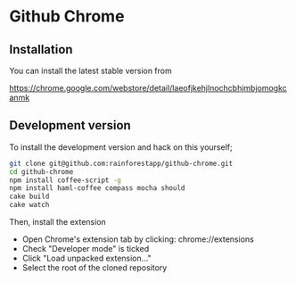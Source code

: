 # Github Chrome

## Installation

You can install the latest stable version from

https://chrome.google.com/webstore/detail/laeofjkehjlnochcbhjmbjomogkcanmk

## Development version

To install the development version and hack on this yourself;

```bash
git clone git@github.com:rainforestapp/github-chrome.git
cd github-chrome
npm install coffee-script -g
npm install haml-coffee compass mocha should
cake build
cake watch
```

Then, install the extension

- Open Chrome's extension tab by clicking: chrome://extensions
- Check "Developer mode" is ticked
- Click "Load unpacked extension..."
- Select the root of the cloned repository
